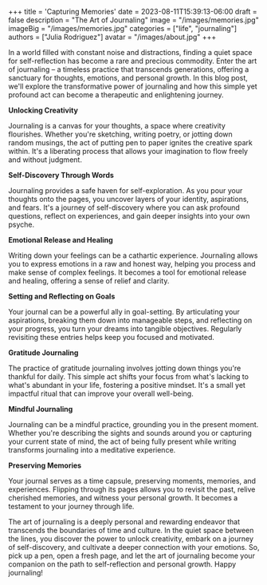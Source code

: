 +++
title = 'Capturing Memories'
date = 2023-08-11T15:39:13-06:00
draft = false
description = "The Art of Journaling"
image = "/images/memories.jpg"
imageBig = "/images/memories.jpg"
categories = ["life", "journaling"]
authors = ["Julia Rodriguez"]
avatar = "/images/about.jpg"
+++


In a world filled with constant noise and distractions, finding a quiet space for self-reflection has become a rare and precious commodity. Enter the art of journaling – a timeless practice that transcends generations, offering a sanctuary for thoughts, emotions, and personal growth. In this blog post, we'll explore the transformative power of journaling and how this simple yet profound act can become a therapeutic and enlightening journey.

**Unlocking Creativity**

Journaling is a canvas for your thoughts, a space where creativity flourishes. Whether you're sketching, writing poetry, or jotting down random musings, the act of putting pen to paper ignites the creative spark within. It's a liberating process that allows your imagination to flow freely and without judgment.

**Self-Discovery Through Words**

Journaling provides a safe haven for self-exploration. As you pour your thoughts onto the pages, you uncover layers of your identity, aspirations, and fears. It's a journey of self-discovery where you can ask profound questions, reflect on experiences, and gain deeper insights into your own psyche.

**Emotional Release and Healing**

Writing down your feelings can be a cathartic experience. Journaling allows you to express emotions in a raw and honest way, helping you process and make sense of complex feelings. It becomes a tool for emotional release and healing, offering a sense of relief and clarity.

**Setting and Reflecting on Goals**

Your journal can be a powerful ally in goal-setting. By articulating your aspirations, breaking them down into manageable steps, and reflecting on your progress, you turn your dreams into tangible objectives. Regularly revisiting these entries helps keep you focused and motivated.

**Gratitude Journaling**

The practice of gratitude journaling involves jotting down things you're thankful for daily. This simple act shifts your focus from what's lacking to what's abundant in your life, fostering a positive mindset. It's a small yet impactful ritual that can improve your overall well-being.

**Mindful Journaling**

Journaling can be a mindful practice, grounding you in the present moment. Whether you're describing the sights and sounds around you or capturing your current state of mind, the act of being fully present while writing transforms journaling into a meditative experience.

**Preserving Memories**

Your journal serves as a time capsule, preserving moments, memories, and experiences. Flipping through its pages allows you to revisit the past, relive cherished memories, and witness your personal growth. It becomes a testament to your journey through life.

The art of journaling is a deeply personal and rewarding endeavor that transcends the boundaries of time and culture. In the quiet space between the lines, you discover the power to unlock creativity, embark on a journey of self-discovery, and cultivate a deeper connection with your emotions. So, pick up a pen, open a fresh page, and let the art of journaling become your companion on the path to self-reflection and personal growth. Happy journaling!